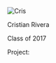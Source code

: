 ![Cris](https://github.com/riverc7/Open-Source-Cris/tree/master/images/rivera.jpg)

Cristian Rivera

Class of 2017

Project: 
